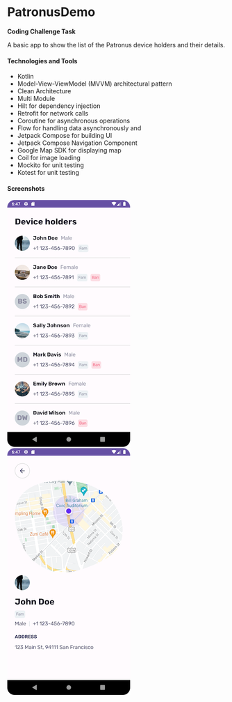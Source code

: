 # PatronusDemo
**Coding Challenge Task**

A basic app to show the list of the Patronus device holders and their details. 


#### Technologies and Tools 

- Kotlin 
- Model-View-ViewModel (MVVM) architectural pattern
- Clean Architecture 
- Multi Module
- Hilt for dependency injection
- Retrofit for network calls
- Coroutine for asynchronous operations
- Flow for handling data asynchronously and  
- Jetpack Compose for building UI
- Jetpack Compose Navigation Component
- Google Map SDK for displaying map
- Coil for image loading
- Mockito for unit testing
- Kotest for unit testing


#### Screenshots

<img src="screenshots/list_page_screenshot.png">  <img src="screenshots/detail_page_screenshot.png">  

